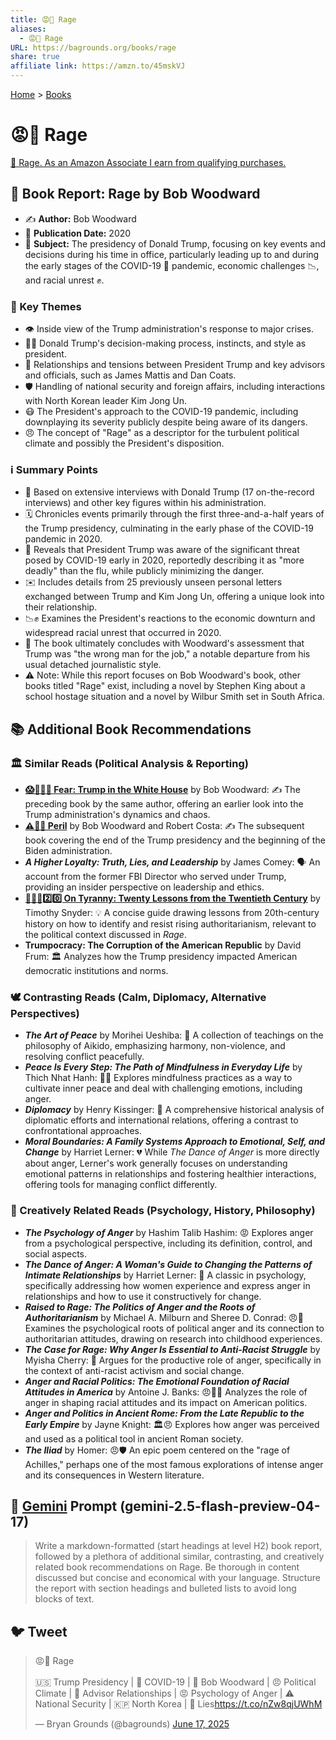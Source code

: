 ```yaml
---
title: 😡🤬 Rage
aliases:
  - 😡🤬 Rage
URL: https://bagrounds.org/books/rage
share: true
affiliate link: https://amzn.to/45mskVJ
---
```

[Home](../index.md) > [Books](./index.md)  
# 😡🤬 Rage  
[🛒 Rage. As an Amazon Associate I earn from qualifying purchases.](https://amzn.to/45mskVJ)  
  
## 📖 Book Report: Rage by Bob Woodward  
  
* ✍️ **Author:** Bob Woodward  
* 📅 **Publication Date:** 2020  
* 📌 **Subject:** The presidency of Donald Trump, focusing on key events and decisions during his time in office, particularly leading up to and during the early stages of the COVID-19 🦠 pandemic, economic challenges 📉, and racial unrest ✊.  
  
### 🔑 Key Themes  
  
* 👁️ Inside view of the Trump administration's response to major crises.  
* 👨‍💼 Donald Trump's decision-making process, instincts, and style as president.  
* 🤝 Relationships and tensions between President Trump and key advisors and officials, such as James Mattis and Dan Coats.  
* 🛡️ Handling of national security and foreign affairs, including interactions with North Korean leader Kim Jong Un.  
* 😷 The President's approach to the COVID-19 pandemic, including downplaying its severity publicly despite being aware of its dangers.  
* 😠 The concept of "Rage" as a descriptor for the turbulent political climate and possibly the President's disposition.  
  
### ℹ️ Summary Points  
  
* 💬 Based on extensive interviews with Donald Trump (17 on-the-record interviews) and other key figures within his administration.  
* 🗓️ Chronicles events primarily through the first three-and-a-half years of the Trump presidency, culminating in the early phase of the COVID-19 pandemic in 2020.  
* 🚨 Reveals that President Trump was aware of the significant threat posed by COVID-19 early in 2020, reportedly describing it as "more deadly" than the flu, while publicly minimizing the danger.  
* ✉️ Includes details from 25 previously unseen personal letters exchanged between Trump and Kim Jong Un, offering a unique look into their relationship.  
* 📉✊ Examines the President's reactions to the economic downturn and widespread racial unrest that occurred in 2020.  
* 🧐 The book ultimately concludes with Woodward's assessment that Trump was "the wrong man for the job," a notable departure from his usual detached journalistic style.  
* ⚠️ Note: While this report focuses on Bob Woodward's book, other books titled "Rage" exist, including a novel by Stephen King about a school hostage situation and a novel by Wilbur Smith set in South Africa.  
  
## 📚 Additional Book Recommendations  
### 🏛️ Similar Reads (Political Analysis & Reporting)  
  
* **[😱🤡🇺🇸 Fear: Trump in the White House](./fear.md)** by Bob Woodward: ✍️ The preceding book by the same author, offering an earlier look into the Trump administration's dynamics and chaos.  
* **[⚠️😬😰 Peril](./peril.md)** by Bob Woodward and Robert Costa: ✍️ The subsequent book covering the end of the Trump presidency and the beginning of the Biden administration.  
* ***A Higher Loyalty: Truth, Lies, and Leadership*** by James Comey: 🗣️ An account from the former FBI Director who served under Trump, providing an insider perspective on leadership and ethics.  
* **[👑🚫📜2️⃣0️⃣ On Tyranny: Twenty Lessons from the Twentieth Century](./on-tyranny.md)** by Timothy Snyder: 💡 A concise guide drawing lessons from 20th-century history on how to identify and resist rising authoritarianism, relevant to the political context discussed in *Rage*.  
* **Trumpocracy: The Corruption of the American Republic** by David Frum: 🏛️ Analyzes how the Trump presidency impacted American democratic institutions and norms.  
  
### 🕊️ Contrasting Reads (Calm, Diplomacy, Alternative Perspectives)  
  
* ***The Art of Peace*** by Morihei Ueshiba: 🧘 A collection of teachings on the philosophy of Aikido, emphasizing harmony, non-violence, and resolving conflict peacefully.  
* ***Peace Is Every Step: The Path of Mindfulness in Everyday Life*** by Thich Nhat Hanh: 🧘‍♀️ Explores mindfulness practices as a way to cultivate inner peace and deal with challenging emotions, including anger.  
* ***Diplomacy*** by Henry Kissinger: 🤝 A comprehensive historical analysis of diplomatic efforts and international relations, offering a contrast to confrontational approaches.  
* ***Moral Boundaries: A Family Systems Approach to Emotional, Self, and Change*** by Harriet Lerner: 💔 While *The Dance of Anger* is more directly about anger, Lerner's work generally focuses on understanding emotional patterns in relationships and fostering healthier interactions, offering tools for managing conflict differently.  
  
### 🧠 Creatively Related Reads (Psychology, History, Philosophy)  
  
* ***The Psychology of Anger*** by Hashim Talib Hashim: 😡 Explores anger from a psychological perspective, including its definition, control, and social aspects.  
* ***The Dance of Anger: A Woman's Guide to Changing the Patterns of Intimate Relationships*** by Harriet Lerner: 💃 A classic in psychology, specifically addressing how women experience and express anger in relationships and how to use it constructively for change.  
* ***Raised to Rage: The Politics of Anger and the Roots of Authoritarianism*** by Michael A. Milburn and Sheree D. Conrad: 😠👶 Examines the psychological roots of political anger and its connection to authoritarian attitudes, drawing on research into childhood experiences.  
* ***The Case for Rage: Why Anger Is Essential to Anti-Racist Struggle*** by Myisha Cherry: 💪 Argues for the productive role of anger, specifically in the context of anti-racist activism and social change.  
* ***Anger and Racial Politics: The Emotional Foundation of Racial Attitudes in America*** by Antoine J. Banks: 😠✊🏾 Analyzes the role of anger in shaping racial attitudes and its impact on American politics.  
* ***Anger and Politics in Ancient Rome: From the Late Republic to the Early Empire*** by Jayne Knight: 🏛️😠 Explores how anger was perceived and used as a political tool in ancient Roman society.  
* ***The Iliad*** by Homer: 😠🛡️ An epic poem centered on the "rage of Achilles," perhaps one of the most famous explorations of intense anger and its consequences in Western literature.  
  
## 💬 [Gemini](../software/gemini.md) Prompt (gemini-2.5-flash-preview-04-17)  
> Write a markdown-formatted (start headings at level H2) book report, followed by a plethora of additional similar, contrasting, and creatively related book recommendations on Rage. Be thorough in content discussed but concise and economical with your language. Structure the report with section headings and bulleted lists to avoid long blocks of text.  
  
## 🐦 Tweet  
<blockquote class="twitter-tweet" data-theme="dark"><p lang="en" dir="ltr">😡🤬 Rage<br><br>🇺🇸 Trump Presidency | 🦠 COVID-19 | 📰 Bob Woodward | 😠 Political Climate | 🤝 Advisor Relationships | 😡 Psychology of Anger | ⚠️ National Security | 🇰🇵 North Korea | 🤥 Lies<a href="https://t.co/nZw8qjUWhM">https://t.co/nZw8qjUWhM</a></p>&mdash; Bryan Grounds (@bagrounds) <a href="https://twitter.com/bagrounds/status/1934798023638569061?ref_src=twsrc%5Etfw">June 17, 2025</a></blockquote> <script async src="https://platform.twitter.com/widgets.js" charset="utf-8"></script>